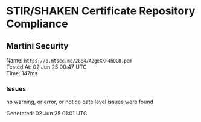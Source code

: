 # STIR/SHAKEN Certificate Repository Compliance

## Martini Security

Name: `https://p.mtsec.me/2884/A2geXKF4hOGB.pem`\
Tested At: 02 Jun 25 00:47 UTC\
Time: 147ms

### Issues

no warning, or error, or notice date level issues were found

Generated: 02 Jun 25 01:01 UTC